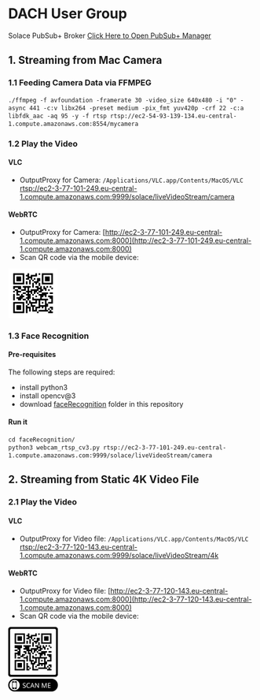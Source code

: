 # DACH User Group
Solace PubSub+ Broker [Click Here to Open PubSub+ Manager](http://ec2-3-78-14-155.eu-central-1.compute.amazonaws.com:8080)
   
## 1. Streaming from Mac Camera
### 1.1 Feeding Camera Data via FFMPEG
```
./ffmpeg -f avfoundation -framerate 30 -video_size 640x480 -i "0" -async 441 -c:v libx264 -preset medium -pix_fmt yuv420p -crf 22 -c:a libfdk_aac -aq 95 -y -f rtsp rtsp://ec2-54-93-139-134.eu-central-1.compute.amazonaws.com:8554/mycamera
```
### 1.2 Play the Video
#### VLC
* OutputProxy for Camera: `/Applications/VLC.app/Contents/MacOS/VLC` [rtsp://ec2-3-77-101-249.eu-central-1.compute.amazonaws.com:9999/solace/liveVideoStream/camera](rtsp://ec2-3-77-101-249.eu-central-1.compute.amazonaws.com:9999/solace/liveVideoStream/camera)

#### WebRTC
* OutputProxy for Camera: [http://ec2-3-77-101-249.eu-central-1.compute.amazonaws.com:8000](http://ec2-3-77-101-249.eu-central-1.compute.amazonaws.com:8000)
* Scan QR code via the mobile device:
<img src="pic/aws-outputProxy-camera-eu.png" width="20%" height="20%">

### 1.3 Face Recognition
#### Pre-requisites
The following steps are required:
* install python3
* install opencv@3 
* download [faceRecognition](faceRecognition) folder in this repository

#### Run it
```
cd faceRecognition/
python3 webcam_rtsp_cv3.py rtsp://ec2-3-77-101-249.eu-central-1.compute.amazonaws.com:9999/solace/liveVideoStream/camera
```

## 2. Streaming from Static 4K Video File
### 2.1 Play the Video
#### VLC
* OutputProxy for Video file: `/Applications/VLC.app/Contents/MacOS/VLC` [rtsp://ec2-3-77-120-143.eu-central-1.compute.amazonaws.com:9999/solace/liveVideoStream/4k](rtsp://ec2-3-77-120-143.eu-central-1.compute.amazonaws.com:9999/solace/liveVideoStream/4k)
  
#### WebRTC
* OutputProxy for Video file: [http://ec2-3-77-120-143.eu-central-1.compute.amazonaws.com:8000](http://ec2-3-77-120-143.eu-central-1.compute.amazonaws.com:8000)
* Scan QR code via the mobile device:
<img src="pic/aws-outputProxy-videofile-eu.png" width="20%" height="20%">

